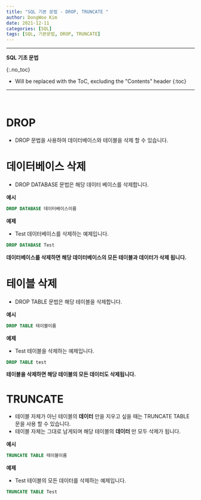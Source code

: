 ```yaml
---
title: "SQL 기본 문법 - DROP, TRUNCATE "
author: DongWoo Kim
date: 2021-12-11
categories: [SQL]
tags: [SQL, 기본문법, DROP, TRUNCATE]
---
```


---

**SQL 기초 문법**

{:.no_toc}

* Will be replaced with the ToC, excluding the "Contents" header
{:toc}
---


<br/>

# **DROP**
- DROP 문법을 사용하여 데이터베이스와 테이블을 삭제 할 수 있습니다.

# **데이터베이스 삭제**
- DROP DATABASE 문법은 해당 데이터 베이스를 삭제합니다.

__예시__
```sql
DROP DATABASE 데이터베이스이름
```

__예제__
- Test 데이터베이스를 삭제하는 예제입니다.

```sql
DROP DATABASE Test
```

__데이터베이스를 삭제하면 해당 데이터베이스의 모든 테이블과 데이터가 삭제 됩니다.__


# **테이블 삭제**
- DROP TABLE 문법은 해당 테이블을 삭제합니다.

__예시__
```sql
DROP TABLE 테이블이름
```

__예제__
- Test 테이블을 삭제하는 예제입니다.
```sql
DROP TABLE test
```

__테이블을 삭제하면 해당 테이블의 모든 데이터도 삭제됩니다.__


# **TRUNCATE**
- 테이블 자체가 아닌 테이블의 __데이터__ 만을 지우고 싶을 때는 TRUNCATE TABLE 문을 사용 할 수 있습니다.
- 테이블 자체는 그대로 남게되며 해당 테이블의 __데이터__ 만 모두 삭제가 됩니다.


__예시__

```sql
TRUNCATE TABLE 테이블이름
```

__예제__
- Test 테이블의 모든 데이터를 삭제하는 예제입니다.

```sql
TRUNCATE TABLE Test
```